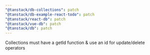 ```yaml
---
"@tanstack/db-collections": patch
"@tanstack/db-example-react-todo": patch
"@tanstack/react-db": patch
"@tanstack/vue-db": patch
"@tanstack/db": patch
---
```


Collections must have a getId function & use an id for update/delete operators
